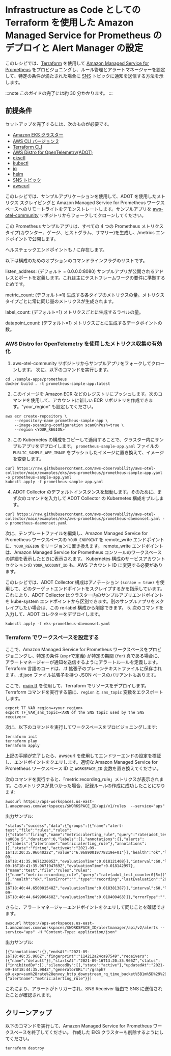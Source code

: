 # Infrastructure as Code としての Terraform を使用した Amazon Managed Service for Prometheus のデプロイと Alert Manager の設定

このレシピでは、[Terraform](https://www.terraform.io/) を使用して [Amazon Managed Service for Prometheus](https://aws.amazon.com/prometheus/) をプロビジョニングし、ルール管理とアラートマネージャーを設定して、特定の条件が満たされた場合に [SNS](https://docs.aws.amazon.com/sns/) トピックに通知を送信する方法を示します。


:::note
    このガイドの完了には約 30 分かかります。
:::
## 前提条件

セットアップを完了するには、次のものが必要です。

* [Amazon EKS クラスター](https://docs.aws.amazon.com/ja_jp/eks/latest/userguide/create-cluster.html)
* [AWS CLI バージョン 2](https://docs.aws.amazon.com/ja_jp/cli/latest/userguide/install-cliv2.html)
* [Terraform CLI](https://www.terraform.io/downloads)
* [AWS Distro for OpenTelemetry(ADOT)](https://aws-otel.github.io/)
* [eksctl](https://eksctl.io/)
* [kubectl](https://docs.aws.amazon.com/ja_jp/eks/latest/userguide/install-kubectl.html)
* [jq](https://stedolan.github.io/jq/download/)
* [helm](https://helm.sh/)
* [SNS トピック](https://docs.aws.amazon.com/ja_jp/sns/latest/dg/sns-create-topic.html)
* [awscurl](https://github.com/okigan/awscurl)

このレシピでは、サンプルアプリケーションを使用して、ADOT を使用したメトリクス スクレイピングと Amazon Managed Service for Prometheus ワークスペースへのリモートライトをデモンストレートします。サンプルアプリを [aws-otel-community](https://github.com/aws-observability/aws-otel-community) リポジトリからフォークしてクローンしてください。

この Prometheus サンプルアプリは、すべての 4 つの Prometheus メトリクスタイプ(カウンター、ゲージ、ヒストグラム、サマリー)を生成し、/metrics エンドポイントで公開します。

ヘルスチェックエンドポイントも / に存在します。

以下は構成のためのオプションのコマンドラインフラグのリストです。

listen_address: (デフォルト = 0.0.0.0:8080) サンプルアプリが公開されるアドレスとポートを定義します。これは主にテストフレームワークの要件に準拠するためです。

metric_count: (デフォルト=1) 生成する各タイプのメトリクスの量。メトリクスタイプごとに常に同じ量のメトリクスが生成されます。

label_count: (デフォルト=1) メトリクスごとに生成するラベルの量。


datapoint_count: (デフォルト=1) メトリクスごとに生成するデータポイントの数。

### AWS Distro for OpenTelemetry を使用したメトリクス収集の有効化
1. aws-otel-community リポジトリからサンプルアプリをフォークしてクローンします。
次に、以下のコマンドを実行します。

```
cd ./sample-apps/prometheus
docker build . -t prometheus-sample-app:latest
```
2. このイメージを Amazon ECR などのレジストリにプッシュします。次のコマンドを使用して、アカウントに新しい ECR リポジトリを作成できます。"your_region" も設定してください。

```
aws ecr create-repository \
    --repository-name prometheus-sample-app \
    --image-scanning-configuration scanOnPush=true \
    --region <YOUR_REGION>
```
3. この Kubernetes の構成をコピーして適用することで、クラスター内にサンプルアプリをデプロイします。 `prometheus-sample-app.yaml` ファイルの `PUBLIC_SAMPLE_APP_IMAGE` をプッシュしたイメージに置き換えて、イメージを変更します。

```
curl https://raw.githubusercontent.com/aws-observability/aws-otel-collector/main/examples/eks/aws-prometheus/prometheus-sample-app.yaml -o prometheus-sample-app.yaml
kubectl apply -f prometheus-sample-app.yaml
```
4. ADOT Collector のデフォルトインスタンスを起動します。そのために、まず次のコマンドを入力して ADOT Collector の Kubernetes 構成をプルします。

```
curl https://raw.githubusercontent.com/aws-observability/aws-otel-collector/main/examples/eks/aws-prometheus/prometheus-daemonset.yaml -o prometheus-daemonset.yaml
```
次に、テンプレートファイルを編集し、Amazon Managed Service for Prometheus ワークスペースの `YOUR_ENDPOINT` を remote_write エンドポイントに、`YOUR_REGION` をリージョンに置き換えます。
remote_write エンドポイントは、Amazon Managed Service for Prometheus コンソールのワークスペースの詳細を表示したときに表示されます。
Kubernetes 構成のサービスアカウントセクションの `YOUR_ACCOUNT_ID` も、AWS アカウント ID に変更する必要があります。

このレシピでは、ADOT Collector 構成はアノテーション `(scrape = true)` を使用して、どのターゲットエンドポイントをスクレイプするかを指示しています。これにより、ADOT Collector はクラスター内のサンプルアプリエンドポイントを kube-system エンドポイントから区別できます。別のサンプルアプリをスクレイプしたい場合は、この re-label 構成から削除できます。
5. 次のコマンドを入力して、ADOT コレクターをデプロイします。
```
kubectl apply -f eks-prometheus-daemonset.yaml
```


### Terraform でワークスペースを設定する

ここで、Amazon Managed Service for Prometheus ワークスペースをプロビジョニングし、特定の条件 (```expr```で定義) が特定の期間 (```for```) 真である場合に、アラートマネージャーが通知を送信するようにアラートルールを定義します。Terraform 言語のコードは、.tf 拡張子のプレーンテキストファイルに保存されます。.tf.json ファイル拡張子を持つ JSON ベースのバリアントもあります。

ここで、[main.tf](./amp-alertmanager-terraform/main.tf) を使用して、Terraform でリソースをデプロイします。Terraform コマンドを実行する前に、`region` と `sns_topic` 変数をエクスポートします。

```
export TF_VAR_region=<your region>
export TF_VAR_sns_topic=<ARN of the SNS topic used by the SNS receiver>
```

次に、以下のコマンドを実行してワークスペースをプロビジョニングします:

```
terraform init
terraform plan
terraform apply
```

上記の手順が完了したら、awscurl を使用してエンドツーエンドの設定を検証し、エンドポイントをクエリします。適切な Amazon Managed Service for Prometheus ワークスペース ID に `WORKSPACE_ID` 変数を置き換えてください。

次のコマンドを実行すると、「metric:recording_rule」メトリクスが表示されます。このメトリクスが見つかった場合、記録ルールの作成に成功したことになります:

```
awscurl https://aps-workspaces.us-east-1.amazonaws.com/workspaces/$WORKSPACE_ID/api/v1/rules  --service="aps"
```

出力サンプル:
```
"status":"success","data":{"groups":[{"name":"alert-test","file":"rules","rules":[{"state":"firing","name":"metric:alerting_rule","query":"rate(adot_test_counter0[5m]) \u003e 5","duration":0,"labels":{},"annotations":{},"alerts":[{"labels":{"alertname":"metric:alerting_rule"},"annotations":{},"state":"firing","activeAt":"2021-09-16T13:20:35.9664022Z","value":"6.96890019778219e+01"}],"health":"ok","lastError":"","type":"alerting","lastEvaluation":"2021-09-16T18:41:35.967122005Z","evaluationTime":0.018121408}],"interval":60,"lastEvaluation":"2021-09-16T18:41:35.967104769Z","evaluationTime":0.018142997},{"name":"test","file":"rules","rules":[{"name":"metric:recording_rule","query":"rate(adot_test_counter0[5m])","labels":{},"health":"ok","lastError":"","type":"recording","lastEvaluation":"2021-09-16T18:40:44.650001548Z","evaluationTime":0.018381387}],"interval":60,"lastEvaluation":"2021-09-16T18:40:44.649986468Z","evaluationTime":0.018400463}]},"errorType":"","error":""}
```

さらに、アラートマネージャーエンドポイントをクエリして同じことを確認できます。
```
awscurl https://aps-workspaces.us-east-1.amazonaws.com/workspaces/$WORKSPACE_ID/alertmanager/api/v2/alerts --service="aps" -H "Content-Type: application/json"
```

出力サンプル:
```
[{"annotations":{},"endsAt":"2021-09-16T18:48:35.966Z","fingerprint":"114212a24ca97549","receivers":[{"name":"default"}],"startsAt":"2021-09-16T13:20:35.966Z","status":{"inhibitedBy":[],"silencedBy":[],"state":"active"},"updatedAt":"2021-09-16T18:44:35.984Z","generatorURL":"/graph?g0.expr=sum%28rate%28envoy_http_downstream_rq_time_bucket%5B1m%5D%29%29+%3E+5\u0026g0.tab=1","labels":{"alertname":"metric:alerting_rule"}}]
```
これにより、アラートがトリガーされ、SNS Receiver 経由で SNS に送信されたことが確認されます。


## クリーンアップ

以下のコマンドを実行して、Amazon Managed Service for Prometheus ワークスペースを終了してください。
作成した EKS クラスターも削除するようにしてください。


```
terraform destroy
```
